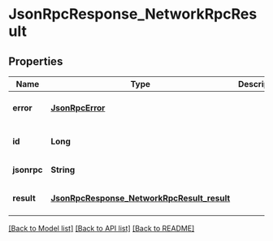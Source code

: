 # JsonRpcResponse_NetworkRpcResult
## Properties

| Name | Type | Description | Notes |
|------------ | ------------- | ------------- | -------------|
| **error** | [**JsonRpcError**](JsonRpcError.md) |  | [optional] [default to null] |
| **id** | **Long** |  | [optional] [default to null] |
| **jsonrpc** | **String** |  | [default to null] |
| **result** | [**JsonRpcResponse_NetworkRpcResult_result**](JsonRpcResponse_NetworkRpcResult_result.md) |  | [optional] [default to null] |

[[Back to Model list]](../README.md#documentation-for-models) [[Back to API list]](../README.md#documentation-for-api-endpoints) [[Back to README]](../README.md)

